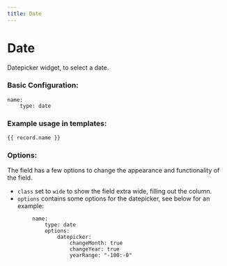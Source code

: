 ```yaml
---
title: Date
---
```

Date
=========

Datepicker widget, to select a date.

### Basic Configuration:

```
name:
    type: date
```

### Example usage in templates:

```
{{ record.name }}
```

### Options:

The field has a few options to change the appearance and functionality of the
field.

* `class` set to `wide` to show the field extra wide, filling out the column.
* `options` contains some options for the datepicker, see below for an example:

```
        name:
            type: date
            options:
                datepicker:
                    changeMonth: true
                    changeYear: true
                    yearRange: "-100:-0"
```